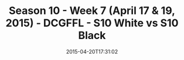 ---
title: Season 10 - Week 7 (April 17 & 19, 2015) - DCGFFL - S10 White vs S10 Black
teams-score:
- team: _teams/s10-white.md
  score:
- team: _teams/s10-black.md
  score: 19
mvp: Marvin W. (White), Rudy L. (Black)
game-ball: N/A
season: 10
week: 7
date: '2015-04-20T17:31:02'
pageid: season-10-week-7-4449-vs-4420
---
